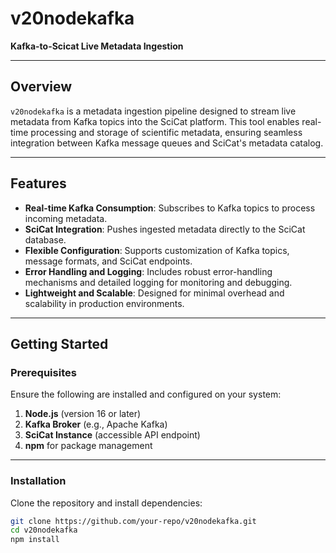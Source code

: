 # v20nodekafka

**Kafka-to-Scicat Live Metadata Ingestion**

---

## Overview

`v20nodekafka` is a metadata ingestion pipeline designed to stream live metadata from Kafka topics into the SciCat platform. This tool enables real-time processing and storage of scientific metadata, ensuring seamless integration between Kafka message queues and SciCat's metadata catalog.

---

## Features

- **Real-time Kafka Consumption**: Subscribes to Kafka topics to process incoming metadata.
- **SciCat Integration**: Pushes ingested metadata directly to the SciCat database.
- **Flexible Configuration**: Supports customization of Kafka topics, message formats, and SciCat endpoints.
- **Error Handling and Logging**: Includes robust error-handling mechanisms and detailed logging for monitoring and debugging.
- **Lightweight and Scalable**: Designed for minimal overhead and scalability in production environments.

---

## Getting Started

### Prerequisites

Ensure the following are installed and configured on your system:

1. **Node.js** (version 16 or later)
2. **Kafka Broker** (e.g., Apache Kafka)
3. **SciCat Instance** (accessible API endpoint)
4. **npm** for package management

---

### Installation

Clone the repository and install dependencies:

```bash
git clone https://github.com/your-repo/v20nodekafka.git
cd v20nodekafka
npm install
